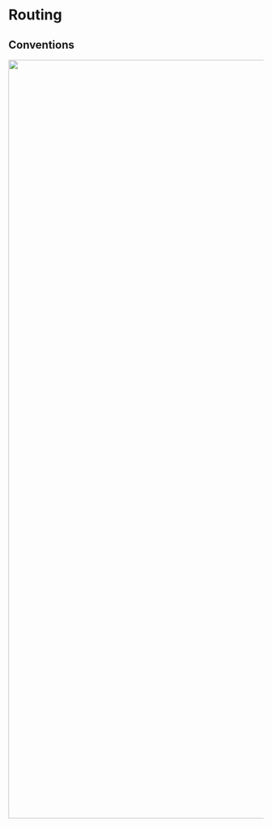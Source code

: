 <!-- .slide: class="with-code" -->

<style>
  .routing-naming-example {
    width: 1500px;
    height: auto;
  }
</style>

# Routing

## Conventions

<img src="./assets/images/02-routing/naming-layout.png" class="routing-naming-example "  />
